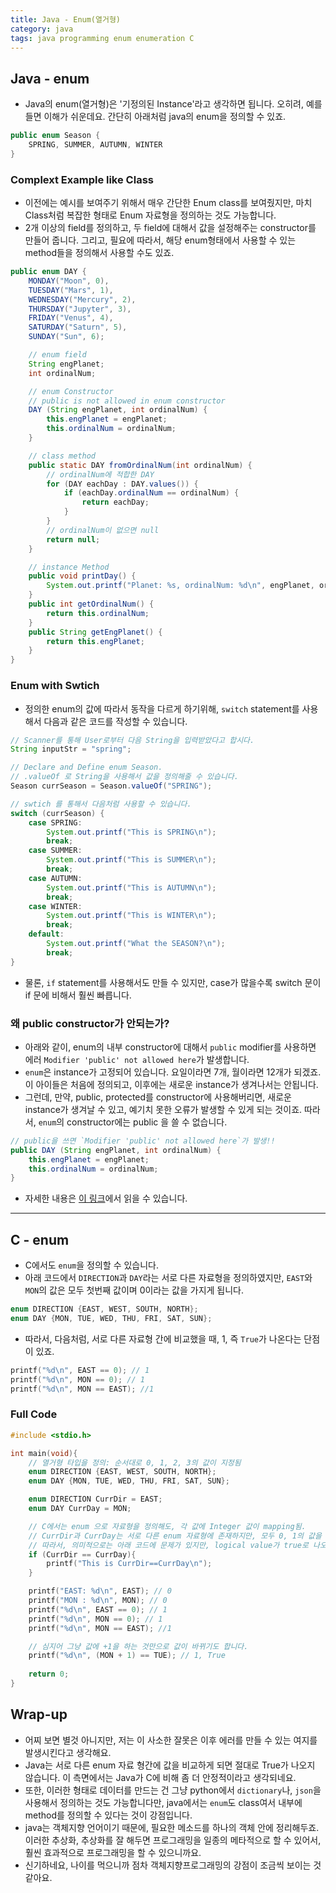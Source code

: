 ```yaml
---
title: Java - Enum(열거형)
category: java
tags: java programming enum enumeration C 
---
```


## Java - enum

- Java의 enum(열거형)은 '기정의된 Instance'라고 생각하면 됩니다. 오히려, 예를 들면 이해가 쉬운데요. 간단히 아래처럼 java의 enum을 정의할 수 있죠.

```java 
public enum Season {
    SPRING, SUMMER, AUTUMN, WINTER
}
```

### Complext Example like Class

- 이전에는 예시를 보여주기 위해서 매우 간단한 Enum class를 보여줬지만, 마치 Class처럼 복잡한 형태로 Enum 자료형을 정의하는 것도 가능합니다.
- 2개 이상의 field를 정의하고, 두 field에 대해서 값을 설정해주는 constructor를 만들어 줍니다. 그리고, 필요에 따라서, 해당 enum형태에서 사용할 수 있는 method들을 정의해서 사용할 수도 있죠. 

```java 
public enum DAY {
    MONDAY("Moon", 0),
    TUESDAY("Mars", 1),
    WEDNESDAY("Mercury", 2),
    THURSDAY("Jupyter", 3),
    FRIDAY("Venus", 4),
    SATURDAY("Saturn", 5),
    SUNDAY("Sun", 6);

    // enum field
    String engPlanet;
    int ordinalNum;

    // enum Constructor
    // public is not allowed in enum constructor
    DAY (String engPlanet, int ordinalNum) {
        this.engPlanet = engPlanet;
        this.ordinalNum = ordinalNum;
    }

    // class method
    public static DAY fromOrdinalNum(int ordinalNum) {
        // ordinalNum에 적합한 DAY
        for (DAY eachDay : DAY.values()) {
            if (eachDay.ordinalNum == ordinalNum) {
                return eachDay;
            }
        }
        // ordinalNum이 없으면 null
        return null;
    }

    // instance Method
    public void printDay() {
        System.out.printf("Planet: %s, ordinalNum: %d\n", engPlanet, ordinalNum);
    }
    public int getOrdinalNum() {
        return this.ordinalNum;
    }
    public String getEngPlanet() {
        return this.engPlanet;
    }
}
```

### Enum with Swtich 

- 정의한 enum의 값에 따라서 동작을 다르게 하기위해, `switch` statement를 사용해서 다음과 같은 코드를 작성할 수 있습니다.

```java
// Scanner를 통해 User로부터 다음 String을 입력받았다고 합시다.
String inputStr = "spring";

// Declare and Define enum Season.
// .valueOf 로 String을 사용해서 값을 정의해줄 수 있습니다.
Season currSeason = Season.valueOf("SPRING");

// swtich 를 통해서 다음처럼 사용할 수 있습니다.
switch (currSeason) {
    case SPRING:
        System.out.printf("This is SPRING\n");
        break;
    case SUMMER:
        System.out.printf("This is SUMMER\n");
        break;
    case AUTUMN:
        System.out.printf("This is AUTUMN\n");
        break;
    case WINTER:
        System.out.printf("This is WINTER\n");
        break;
    default:
        System.out.printf("What the SEASON?\n");
        break;
}
```

- 물론, `if` statement를 사용해서도 만들 수 있지만, case가 많을수록 switch 문이 if 문에 비해서 훨씬 빠릅니다.

### 왜 public constructor가 안되는가?

- 아래와 같이, enum의 내부 constructor에 대해서 `public` modifier를 사용하면 에러 `Modifier 'public' not allowed here`가 발생합니다.
- `enum`은 instance가 고정되어 있습니다. 요일이라면 7개, 월이라면 12개가 되겠죠. 이 아이들은 처음에 정의되고, 이후에는 새로운 instance가 생겨나서는 안됩니다. 
- 그런데, 만약, public, protected를 constructor에 사용해버리면, 새로운 instance가 생겨날 수 있고, 예기치 못한 오류가 발생할 수 있게 되는 것이죠. 따라서, `enum`의 constructor에는 public 을 쓸 수 없습니다.

```java
// public을 쓰면 `Modifier 'public' not allowed here`가 발생!!
public DAY (String engPlanet, int ordinalNum) {
    this.engPlanet = engPlanet;
    this.ordinalNum = ordinalNum;
}
```

- 자세한 내용은 [이 링크](https://stackoverflow.com/questions/3664077/why-cant-enum-constructors-be-protected-or-public-in-java)에서 읽을 수 있습니다.

---

## C - enum

- C에서도 `enum`을 정의할 수 있습니다. 
- 아래 코드에서 `DIRECTION`과 `DAY`라는 서로 다른 자료형을 정의하였지만, `EAST`와 `MON`의 값은 모두 첫번째 값이며 0이라는 값을 가지게 됩니다.

```c
enum DIRECTION {EAST, WEST, SOUTH, NORTH}; 
enum DAY {MON, TUE, WED, THU, FRI, SAT, SUN};
```

- 따라서, 다음처럼, 서로 다른 자료형 간에 비교했을 때, 1, 즉 `True`가 나온다는 단점이 있죠.

```c
printf("%d\n", EAST == 0); // 1
printf("%d\n", MON == 0); // 1
printf("%d\n", MON == EAST); //1 
```

### Full Code

```c
#include <stdio.h>

int main(void){
    // 열거형 타입을 정의: 순서대로 0, 1, 2, 3의 값이 지정됨
    enum DIRECTION {EAST, WEST, SOUTH, NORTH}; 
    enum DAY {MON, TUE, WED, THU, FRI, SAT, SUN};

    enum DIRECTION CurrDir = EAST;
    enum DAY CurrDay = MON;

    // C에서는 enum 으로 자료형을 정의해도, 각 값에 Integer 값이 mapping됨.
    // CurrDir과 CurrDay는 서로 다른 enum 자료형에 존재하지만, 모두 0, 1의 값을 가지고 있음
    // 따라서, 의미적으로는 아래 코드에 문제가 있지만, logical value가 true로 나오게됨.
    if (CurrDir == CurrDay){
        printf("This is CurrDir==CurrDay\n");
    }

    printf("EAST: %d\n", EAST); // 0 
    printf("MON : %d\n", MON); // 0 
    printf("%d\n", EAST == 0); // 1
    printf("%d\n", MON == 0); // 1
    printf("%d\n", MON == EAST); //1 

    // 심지어 그냥 값에 +1을 하는 것만으로 값이 바뀌기도 합니다.
    printf("%d\n", (MON + 1) == TUE); // 1, True
    
    return 0;
}
```

## Wrap-up

- 어찌 보면 별것 아니지만, 저는 이 사소한 잘못은 이후 에러를 만들 수 있는 여지를 발생시킨다고 생각해요. 
- Java는 서로 다른 enum 자료 형간에 값을 비교하게 되면 절대로 True가 나오지 않습니다. 이 측면에서는 Java가 C에 비해 좀 더 안정적이라고 생각되네요.
- 또한, 이러한 형태로 데이터를 만드는 건 그냥 python에서 `dictionary`나, `json`을 사용해서 정의하는 것도 가능합니다만, java에서는 `enum`도 class여서 내부에 method를 정의할 수 있다는 것이 강점입니다.
- java는 객체지향 언어이기 때문에, 필요한 메소드를 하나의 객체 안에 정리해두죠. 이러한 추상화, 추상화를 잘 해두면 프로그래밍을 일종의 메타적으로 할 수 있어서, 훨씬 효과적으로 프로그래밍을 할 수 있으니까요.
- 신기하네요, 나이를 먹으니까 점차 객체지향프로그래밍의 강점이 조금씩 보이는 것 같아요.
